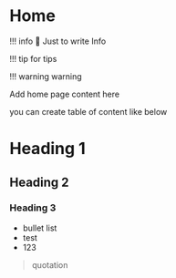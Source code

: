 # Home

!!! info
    🍪 Just to write Info 

!!! tip 
    for tips

!!! warning
    warning


Add home page content here

you can create table of content like below

# Heading 1

## Heading 2

### Heading 3

- bullet list
- test
- 123

> quotation


